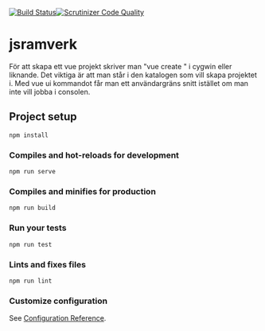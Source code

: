 [![Build Status](https://scrutinizer-ci.com/g/frbr18/jsramverk/badges/build.png?b=master)](https://scrutinizer-ci.com/g/frbr18/jsramverk/build-status/master)[![Scrutinizer Code Quality](https://scrutinizer-ci.com/g/frbr18/jsramverk/badges/quality-score.png?b=master)](https://scrutinizer-ci.com/g/frbr18/jsramverk/?branch=master)
# jsramverk

För att skapa ett vue projekt skriver man "vue create <projektnamn>" i cygwin eller liknande. Det viktiga är att man står i den katalogen som vill skapa projektet i. Med vue ui kommandot får man ett användargräns snitt istället om man inte vill jobba i consolen.

## Project setup
```
npm install
```

### Compiles and hot-reloads for development
```
npm run serve
```

### Compiles and minifies for production
```
npm run build
```

### Run your tests
```
npm run test
```

### Lints and fixes files
```
npm run lint
```

### Customize configuration
See [Configuration Reference](https://cli.vuejs.org/config/).
